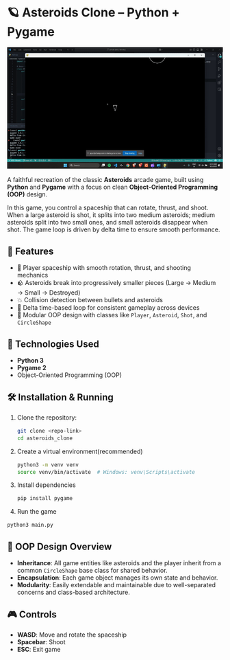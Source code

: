 # 🪐 Asteroids Clone – Python + Pygame

![Gameplay Demo](ezgif-5967c7e93fcb58.gif)

A faithful recreation of the classic **Asteroids** arcade game, built using **Python** and **Pygame** with a focus on clean **Object-Oriented Programming (OOP)** design.

In this game, you control a spaceship that can rotate, thrust, and shoot. When a large asteroid is shot, it splits into two medium asteroids; medium asteroids split into two small ones, and small asteroids disappear when shot. The game loop is driven by delta time to ensure smooth performance.

## 🚀 Features

- 🚢 Player spaceship with smooth rotation, thrust, and shooting mechanics
- 🪨 Asteroids break into progressively smaller pieces (Large → Medium → Small → Destroyed)
- 💥 Collision detection between bullets and asteroids
- 🔄 Delta time-based loop for consistent gameplay across devices
- 🧱 Modular OOP design with classes like `Player`, `Asteroid`, `Shot`, and `CircleShape`

## 🧰 Technologies Used

- **Python 3**
- **Pygame 2**
- Object-Oriented Programming (OOP)

## 🛠️ Installation & Running

1. Clone the repository:

   ```bash
   git clone <repo-link>
   cd asteroids_clone

2. Create a virtual environment(recommended)

   ```bash
   python3 -m venv venv
   source venv/bin/activate  # Windows: venv\Scripts\activate

3. Install dependencies
   ```bash
   pip install pygame

5. Run the game
  ```bash
  python3 main.py
  ```

## 🧠 OOP Design Overview

- **Inheritance**: All game entities like asteroids and the player inherit from a common `CircleShape` base class for shared behavior.
- **Encapsulation**: Each game object manages its own state and behavior.
- **Modularity**: Easily extendable and maintainable due to well-separated concerns and class-based architecture.

## 🎮 Controls

- **WASD**: Move and rotate the spaceship  
- **Spacebar**: Shoot  
- **ESC**: Exit game  

